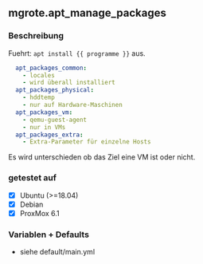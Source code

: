 ## mgrote.apt_manage_packages

### Beschreibung
Fuehrt:
`apt install {{ programme }}`
aus.
```yaml
  apt_packages_common:
    - locales
    - wird überall installiert
  apt_packages_physical:
    - hddtemp
    - nur auf Hardware-Maschinen
  apt_packages_vm:
    - qemu-guest-agent
    - nur in VMs
  apt_packages_extra:
    - Extra-Parameter für einzelne Hosts
```
Es wird unterschieden ob das Ziel eine VM ist oder nicht.

### getestet auf
- [x] Ubuntu (>=18.04)
- [x] Debian
- [x] ProxMox 6.1

### Variablen + Defaults
- siehe default/main.yml

